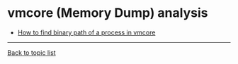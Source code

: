 # vmcore (Memory Dump) analysis 

- [How to find binary path of a process in vmcore](https://sungju.github.io/kernel/internals/vmcore/process_path.md)


---
[Back to topic list](https://sungju.github.io/kernel/internals/index)
